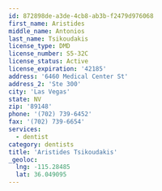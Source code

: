 ```yaml
---
id: 872898de-a3de-4cb8-ab3b-f2479d976068
first_name: Aristides
middle_name: Antonios
last_name: Tsikoudakis
license_type: DMD
license_number: S5-32C
license_status: Active
license_expiration: '42185'
address: '6460 Medical Center St'
address_2: 'Ste 300'
city: 'Las Vegas'
state: NV
zip: '89148'
phone: '(702) 739-6452'
fax: '(702) 739-6654'
services:
  - dentist
category: dentists
title: 'Aristides Tsikoudakis'
_geoloc:
  lng: -115.28485
  lat: 36.049095
---
```

